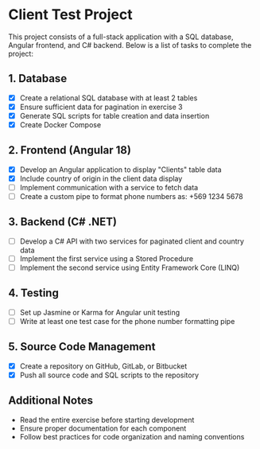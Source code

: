 # Client Test Project

This project consists of a full-stack application with a SQL database, Angular frontend, and C# backend. Below is a list of tasks to complete the project:

## 1. Database

- [x] Create a relational SQL database with at least 2 tables
- [x] Ensure sufficient data for pagination in exercise 3
- [x] Generate SQL scripts for table creation and data insertion
- [x] Create Docker Compose

## 2. Frontend (Angular 18)

- [x] Develop an Angular application to display "Clients" table data
- [x] Include country of origin in the client data display
- [ ] Implement communication with a service to fetch data
- [ ] Create a custom pipe to format phone numbers as: +569 1234 5678

## 3. Backend (C# .NET)

- [ ] Develop a C# API with two services for paginated client and country data
- [ ] Implement the first service using a Stored Procedure
- [ ] Implement the second service using Entity Framework Core (LINQ)

## 4. Testing

- [ ] Set up Jasmine or Karma for Angular unit testing
- [ ] Write at least one test case for the phone number formatting pipe

## 5. Source Code Management

- [x] Create a repository on GitHub, GitLab, or Bitbucket
- [x] Push all source code and SQL scripts to the repository

## Additional Notes

- Read the entire exercise before starting development
- Ensure proper documentation for each component
- Follow best practices for code organization and naming conventions
